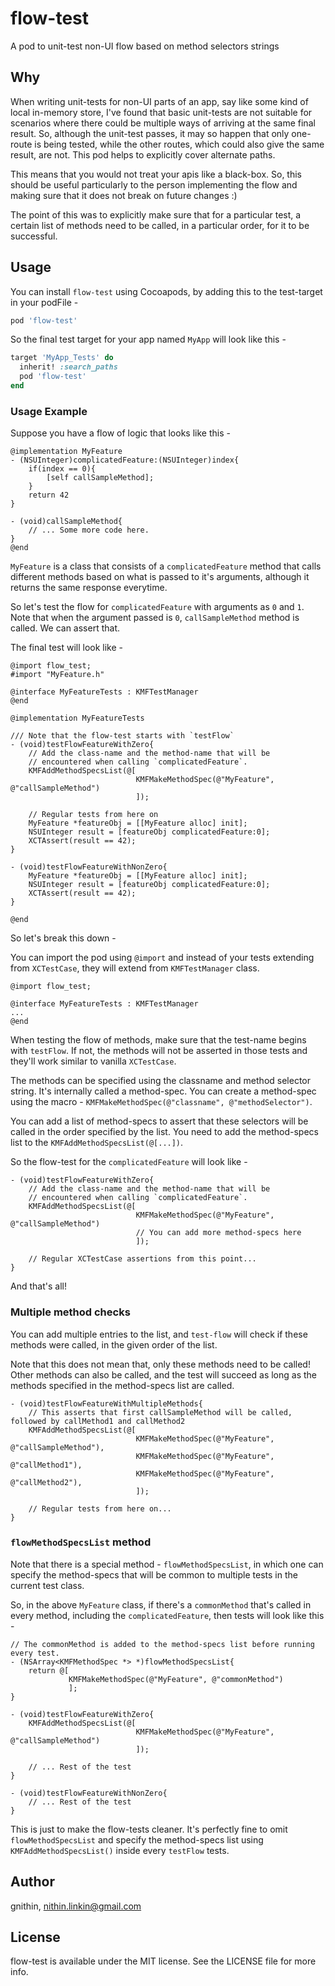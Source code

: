 # flow-test

A pod to unit-test non-UI flow based on method selectors strings

## Why

When writing unit-tests for non-UI parts of an app, say like some kind of local in-memory store, I've found that basic unit-tests are not suitable for scenarios where there could be multiple ways of arriving at the same final result. So, although the unit-test passes, it may so happen that only one-route is being tested, while the other routes, which could also give the same result, are not. This pod helps to explicitly cover alternate paths.

This means that you would not treat your apis like a black-box. So, this should be useful particularly to the person implementing the flow and making sure that it does not break on future changes :)

The point of this was to explicitly make sure that for a particular test, a certain list of methods need to be called, in a particular order, for it to be successful.

## Usage

You can install `flow-test` using Cocoapods, by adding this to the test-target in your podFile -

```Ruby
pod 'flow-test'
```

So the final test target for your app named `MyApp` will look like this -

```Ruby
target 'MyApp_Tests' do
  inherit! :search_paths
  pod 'flow-test'
end
```

### Usage Example

Suppose you have a flow of logic that looks like this - 

```ObjC
@implementation MyFeature
- (NSUInteger)complicatedFeature:(NSUInteger)index{
    if(index == 0){
        [self callSampleMethod];
    }
    return 42
}

- (void)callSampleMethod{
    // ... Some more code here.
}
@end
```

`MyFeature` is a class that consists of a `complicatedFeature` method that calls different methods based on what is passed to it's arguments, although it returns the same response everytime.

So let's test the flow for `complicatedFeature` with arguments as `0` and `1`. Note that when the argument passed is `0`, `callSampleMethod` method is called. We can assert that.

The final test will look like - 

```ObjC
@import flow_test;
#import "MyFeature.h"

@interface MyFeatureTests : KMFTestManager
@end

@implementation MyFeatureTests

/// Note that the flow-test starts with `testFlow`
- (void)testFlowFeatureWithZero{
    // Add the class-name and the method-name that will be
    // encountered when calling `complicatedFeature`.
    KMFAddMethodSpecsList(@[
                            KMFMakeMethodSpec(@"MyFeature", @"callSampleMethod")
                            ]);
    
    // Regular tests from here on
    MyFeature *featureObj = [[MyFeature alloc] init];
    NSUInteger result = [featureObj complicatedFeature:0];
    XCTAssert(result == 42);
}

- (void)testFlowFeatureWithNonZero{
    MyFeature *featureObj = [[MyFeature alloc] init];
    NSUInteger result = [featureObj complicatedFeature:0];
    XCTAssert(result == 42);
}

@end
```

So let's break this down -

You can import the pod using `@import` and instead of your tests extending from `XCTestCase`, they will extend from `KMFTestManager` class.

```Objc
@import flow_test;

@interface MyFeatureTests : KMFTestManager
...
@end
```

When testing the flow of methods, make sure that the test-name begins with `testFlow`. If not, the methods will not be asserted in those tests and they'll work similar to vanilla `XCTestCase`.

The methods can be specified using the classname and method selector string. It's internally called a method-spec. You can create a method-spec using the macro - `KMFMakeMethodSpec(@"classname", @"methodSelector")`.

You can add a list of method-specs to assert that these selectors will be called in the order specified by the list. You need to add the method-specs list to the `KMFAddMethodSpecsList(@[...])`.

So the flow-test for the `complicatedFeature` will look like -

```ObjC
- (void)testFlowFeatureWithZero{
    // Add the class-name and the method-name that will be
    // encountered when calling `complicatedFeature`.
    KMFAddMethodSpecsList(@[
                            KMFMakeMethodSpec(@"MyFeature", @"callSampleMethod")
                            // You can add more method-specs here
                            ]);
    
    // Regular XCTestCase assertions from this point...
}
```

And that's all!

### Multiple method checks

You can add multiple entries to the list, and `test-flow` will check if these methods were called, in the given order of the list.

Note that this does not mean that, only these methods need to be called! Other methods can also be called, and the test will succeed as long as the methods specified in the method-specs list are called.

```ObjC
- (void)testFlowFeatureWithMultipleMethods{
    // This asserts that first callSampleMethod will be called, followed by callMethod1 and callMethod2
    KMFAddMethodSpecsList(@[
                            KMFMakeMethodSpec(@"MyFeature", @"callSampleMethod"),
                            KMFMakeMethodSpec(@"MyFeature", @"callMethod1"),
                            KMFMakeMethodSpec(@"MyFeature", @"callMethod2"),
                            ]);
    
    // Regular tests from here on...
}

```


### `flowMethodSpecsList` method

Note that there is a special method - `flowMethodSpecsList`, in which one can specify the method-specs that will be common to multiple tests in the current test class.

So, in the above `MyFeature` class, if there's a `commonMethod` that's called in every method, including the `complicatedFeature`, then tests will look like this -

```ObjC
// The commonMethod is added to the method-specs list before running every test. 
- (NSArray<KMFMethodSpec *> *)flowMethodSpecsList{
    return @[
             KMFMakeMethodSpec(@"MyFeature", @"commonMethod")
             ];
}

- (void)testFlowFeatureWithZero{
    KMFAddMethodSpecsList(@[
                            KMFMakeMethodSpec(@"MyFeature", @"callSampleMethod")
                            ]);
    
    // ... Rest of the test
}

- (void)testFlowFeatureWithNonZero{
    // ... Rest of the test
}
```

This is just to make the flow-tests cleaner. It's perfectly fine to omit `flowMethodSpecsList` and specify the method-specs list using `KMFAddMethodSpecsList()` inside every `testFlow` tests.

## Author

gnithin, nithin.linkin@gmail.com

## License

flow-test is available under the MIT license. See the LICENSE file for more info.
